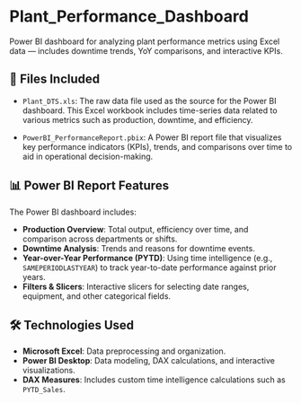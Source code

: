 # Plant_Performance_Dashboard
Power BI dashboard for analyzing plant performance metrics using Excel data — includes downtime trends, YoY comparisons, and interactive KPIs.
## 📁 Files Included

- `Plant_DTS.xls`: The raw data file used as the source for the Power BI dashboard. This Excel workbook includes time-series data related to various metrics such as production, downtime, and efficiency.

- `PowerBI_PerformanceReport.pbix`: A Power BI report file that visualizes key performance indicators (KPIs), trends, and comparisons over time to aid in operational decision-making.

## 📊 Power BI Report Features

The Power BI dashboard includes:
- **Production Overview**: Total output, efficiency over time, and comparison across departments or shifts.
- **Downtime Analysis**: Trends and reasons for downtime events.
- **Year-over-Year Performance (PYTD)**: Using time intelligence (e.g., `SAMEPERIODLASTYEAR`) to track year-to-date performance against prior years.
- **Filters & Slicers**: Interactive slicers for selecting date ranges, equipment, and other categorical fields.
## 🛠 Technologies Used

- **Microsoft Excel**: Data preprocessing and organization.
- **Power BI Desktop**: Data modeling, DAX calculations, and interactive visualizations.
- **DAX Measures**: Includes custom time intelligence calculations such as `PYTD_Sales`.
